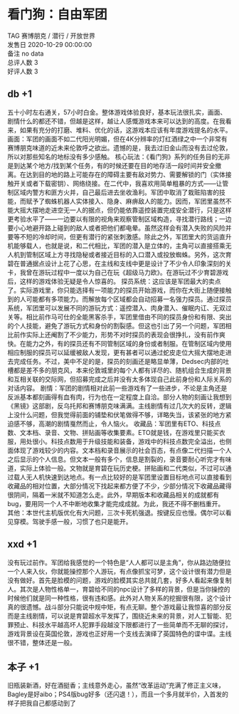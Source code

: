 



# 看门狗：自由军团
  
TAG 赛博朋克 / 潜行 / 开放世界  
发售日 2020-10-29 00:00:00  
备注 no data  
总评人数 3  
好评人数 3
##  db +1 


 五十小时左右通关，57小时白金。整体游戏体验良好，基本玩法很扎实，画面、剧情什么的都还不错，但越是这样，越让人感慨游戏本来可以达到的高度。在我看来，如果有充分的打磨、堆料、优化的话，这游戏本应该有年度游戏提名的水平。 画面：军团的画面不如二代阳光明媚，但在4K分辨率的灯红酒绿之中一个非常有赛博朋克味道的近未来伦敦呼之欲出。遗憾的是，我去过旧金山而没有去过伦敦，所以对那些知名的地标没有多少感触。 
核心玩法：《看门狗》系列的任务目的无非是到达某个地方/找到某个任务，有的时候还要在目的地存活一段时间并安全撤离。在达到目的地的路上可能存在的障碍主要有敌对势力、需要解锁的门（实体接触开关或者下载密钥）、网络绕接。在二代中，我喜欢用简单粗暴的方式——让管制区域内警方和匪方火并，自己最后进去坐收渔利。军团中取消了栽赃陷害的技能，而赋予了蜘蛛机器人实体接入、隐身、麻痹敌人的能力。因而，军团里虽然不能大摇大摆地走进空无一人的据点，但仍能依靠遥控装置完成安全潜行，只是这样更考验水平了——一边要以有限的视角来观察管制区域构造，寻找潜行路线；一边要小心地避开路上碰到的敌人或者把他们都电晕。虽然这样会有潜入失败的风险并要等不短的冷却时间，但更有潜行的紧张刺激感。除此之外，军团里大的货运直升机能够载人，也就是说，和二代相比，军团的潜入是立体的，主角可以直接搭乘无人机到管制区域上方寻找隐秘或者接近目标的入口潜入或投放蜘蛛。另外，这次育碧在普通据点设计上花了心思，在主线和支线中更是设计了不少令人印象深刻的关卡，我曾在游玩过程中一度以为自己在玩《超级马力欧》。在游玩过不少育碧游戏后，这样的游戏体验无疑是令人惊喜的。 探员系统：这应该是军团最大的卖点了。实际游戏里，你只能选择有一项能力的探员开始游戏，而你在大街上随便接触到的人可能都有多项能力。而解放每个区域都会自动招募一名强力探员。通过探员系统，军团里可以发展不同的游玩方式：遥控潜入、肉身潜入、催眠内讧、无双过关等。相比前作马可仕的全能黑客杀手，军团里借由不同的探员身份和有限、突出的个人技能，避免了游玩方式和身份的割裂感。但这也引出了另一个问题，军团相比前作实际上还阉割了不少能力，形势不对时探员的表现会很挣扎，没有前作爽快。在能力之外，有的探员还有不同管制区域的身份或者制服。在管制区域内使用相应制服的探员可以延缓被敌人发现，更有甚者可以通过蛇皮走位大摇大摆地走进去完成任务。不过，美中不足的是，探员的刻画还是略显单薄，Dedsec内部的吐槽都是差不多的朋克风，本来伦敦城里的每个人都有详尽的、随机组合生成的背景和互相关联的交际网，但招募完成之后并没有太多体现自己此前身份和人际关系的对话内容。 剧情：军团的剧情相对此前一些游戏有了一些进步，不论是主角还是反派基本都刻画得有血有肉，行为也在一定程度上自洽。部分人物的刻画让我想到《黑镜》这部剧，反乌托邦和赛博朋克味满满。主线剧情有过几次大的反转，逻辑上没什么问题，但我觉得前面的铺垫和伏笔做得不够，详略失当，该紧张的地方紧迫感不够，高潮的剧情戛然而止，令人恼火。 
收藏品：军团里有ETO、科技点数、文本档、录音、文物、拼贴画等收集要素。ETO就是钱，在游戏里只能买衣服，用处很小。科技点数用于升级技能和装备，游戏中的科技点数完全溢出，也侧面体现了游戏较少的内容。文本档和录音展示的社会百态，有点像二代扫描一个人之后显示的个人信息。但文本一般有多个，信息是割裂的，录音要耐心听完才有味道，实际上体验一般。文物就是育碧在玩历史梗。拼贴画和二代类似，不过可以通过载人无人机快速到达地点。有一点比较好的是军团里设置目标地点可以直接看到收藏品的相对位置，大部分情况下找起来都方便了不少，少部分情况下收藏品藏得很阴间，隔着一米就不知道怎么走。此外，早期版本和收藏品相关的成就都有bug，要用同一个人不中断地收集才能完成成就。为此，我还不得不删档重开。 其他：本世代主机版优化有大问题，三次卡死机强退。按键反应也慢。偶尔可以看见穿模。驾驶手感一般，习惯了也只是能开。 
## xxd +1


没有玩过前作。军团给我感觉的一个特色是“人人都可以是主角”，你从路边随便拉一个人来入伙，你就能操控那个人游玩，有点像抓宝可梦，这个设计很有潜力但是没有做好。首先是脸模的问题，游戏的脸模其实总共就几套，好多人看起来像复制人。其次是人物性格单一，育碧给不同的npc设计了多样的背景，但是当你操控的时候他们就是同一种性格，很有违和感。此外对人物关系的挖掘很有限，这个设计真的很遗憾。战斗部分只能说中规中矩，有点无聊。整个游戏最让我惊喜的部分反而是主线剧情，可以说是育碧超水平发挥了，围绕近未来的背景，对人工智能、犯罪预止、科技水平越高坏人犯罪手段越没下限都进行了一些简单而不无聊的探讨，游戏背景设在英国伦敦，游戏也正好用一个支线去演绎了英国特色的谍中谍。主线很不错，整体还是一般。
## 本子 +1


旧瓶装新酒，好在酒挺香；主线意外走心，虽然“改革运动”充满了修正主义味，Bagley是好aibo；PS4版bug好多（还闪退！），而且一个多月就半价，入首发的样子把我自己都感动到了